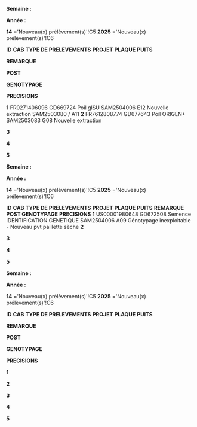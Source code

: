 **Semaine :**

**Année :**


**14** ='Nouveau(x) prélèvement(s)'!C5
**2025** ='Nouveau(x) prélèvement(s)'!C6


**ID** **CAB** **TYPE DE PRELEVEMENTS** **PROJET** **PLAQUE** **PUITS**


**REMARQUE**

**POST**

**GENOTYPAGE**


**PRECISIONS**


**1** FR0271406096 GD669724 Poil gISU SAM2504006 E12 Nouvelle extraction SAM2503080 / A11
**2** FR7612808774 GD677643 Poil ORIGEN+ SAM2503083 G08 Nouvelle extraction

**3**

**4**

**5**

**Semaine :**

**Année :**


**14** ='Nouveau(x) prélèvement(s)'!C5
**2025** ='Nouveau(x) prélèvement(s)'!C6


**ID** **CAB** **TYPE DE PRELEVEMENTS** **PROJET** **PLAQUE** **PUITS** **REMARQUE POST GENOTYPAGE** **PRECISIONS**
**1** US00001980648 GD672508 Semence IDENTIFICATION GENETIQUE SAM2504006 A09 Génotypage inexploitable - Nouveau pvt paillette sèche
**2**

**3**

**4**

**5**

**Semaine :**

**Année :**


**14** ='Nouveau(x) prélèvement(s)'!C5
**2025** ='Nouveau(x) prélèvement(s)'!C6


**ID** **CAB** **TYPE DE PRELEVEMENTS** **PROJET** **PLAQUE** **PUITS**


**REMARQUE**

**POST**

**GENOTYPAGE**


**PRECISIONS**


**1**

**2**

**3**

**4**

**5**

